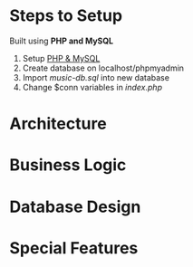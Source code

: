 # Steps to Setup
Built using **PHP and MySQL**

1. Setup [PHP & MySQL](https://www.apachefriends.org/download.html)
2. Create database on localhost/phpmyadmin
3. Import *music-db.sql* into new database
4. Change $conn variables in *index.php*

# Architecture

# Business Logic

# Database Design

# Special Features
